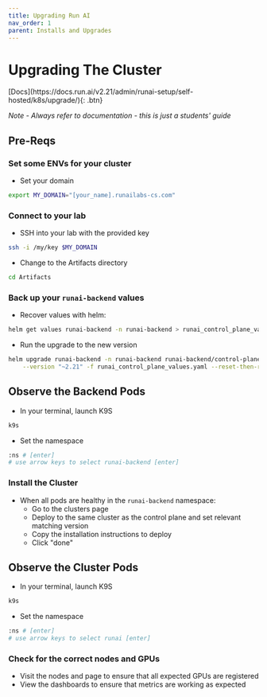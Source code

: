 ```yaml
---
title: Upgrading Run AI
nav_order: 1
parent: Installs and Upgrades
---
```


# Upgrading The Cluster

<span class="fs-3">
[Docs](https://docs.run.ai/v2.21/admin/runai-setup/self-hosted/k8s/upgrade/){: .btn}
</span>

*Note - Always refer to documentation - this is just a students' guide*

## Pre-Reqs

### Set some ENVs for your cluster

- Set your domain

```bash
export MY_DOMAIN="[your_name].runailabs-cs.com"
```

### Connect to your lab

- SSH into your lab with the provided key

```bash
ssh -i /my/key $MY_DOMAIN
```

- Change to the Artifacts directory

```bash
cd Artifacts
```

### Back up your `runai-backend` values

- Recover values with helm:

```bash
helm get values runai-backend -n runai-backend > runai_control_plane_values.yaml
```

- Run the upgrade to the new version

```bash
helm upgrade runai-backend -n runai-backend runai-backend/control-plane \
    --version "~2.21" -f runai_control_plane_values.yaml --reset-then-reuse-values
```

## Observe the Backend Pods

- In your terminal, launch K9S

```bash
k9s
```

- Set the namespace

```bash
:ns # [enter]
# use arrow keys to select runai-backend [enter]
```

### Install the Cluster

- When all pods are healthy in the `runai-backend` namespace:
  - Go to the clusters page
  - Deploy to the same cluster as the control plane and set relevant matching version
  - Copy the installation instructions to deploy
  - Click "done"

## Observe the Cluster Pods

- In your terminal, launch K9S

```bash
k9s
```

- Set the namespace

```bash
:ns # [enter]
# use arrow keys to select runai [enter]
```

### Check for the correct nodes and GPUs

- Visit the nodes and page to ensure that all expected GPUs are registered
- View the dashboards to ensure that metrics are working as expected
